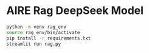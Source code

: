 # AIRE Rag DeepSeek Model

```bash
python -m venv rag_env
source rag_env/bin/activate
pip install -r requirements.txt
streamlit run rag.py
```
